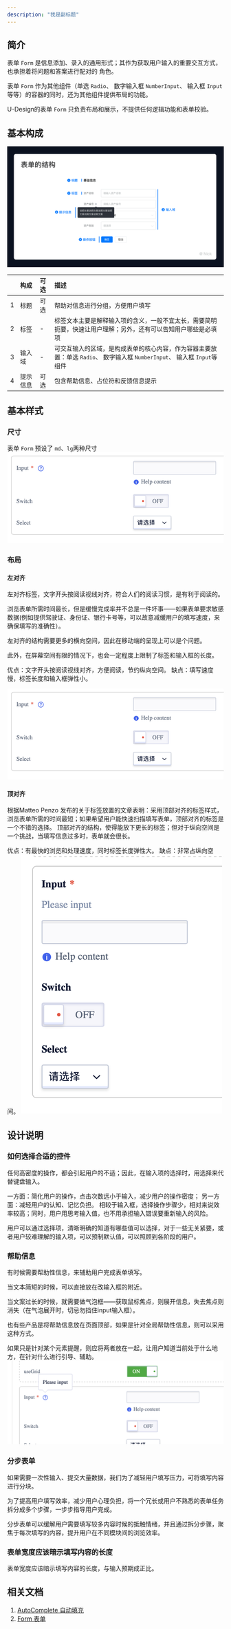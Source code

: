 ```yaml
---
description: "我是副标题"
---
```

<!--副标题具体写法见源代码模式-->

## 简介

表单 `Form` 是信息添加、录入的通用形式；其作为获取用户输入的重要交互方式，也承担着将问题和答案进行配对的 角色。

表单 `Form` 作为其他组件（单选 `Radio`、 数字输入框 `NumberInput`、 输入框 `Input`等等）的容器的同时，还为其他组件提供布局的功能。

U-Design的表单 `Form` 只负责布局和展示，不提供任何逻辑功能和表单校验。



## 基本构成

![3](../../../images/form/3.png)

|      | 构成  | 可选  |描述                            |
| :--: | :-----| :--- |:------------------------------ |
|  1   | 标题 | 可选 |帮助对信息进行分组，方便用户填写  |
|  2   | 标签| - |标签文本主要是解释输入项的含义，一般不宜太长，需要简明扼要，快速让用户理解；另外，还有可以告知用户哪些是必填项 |
|  3   | 输入域| - |可交互输入的区域，是构成表单的核心内容，作为容器主要放置：单选 `Radio`、 数字输入框 `NumberInput`、 输入框 `Input`等组件 |
|  4   | 提示信息| 可选 |包含帮助信息、占位符和反馈信息提示 |



## 基本样式


### 尺寸
表单 `Form` 预设了 `md`、`lg`两种尺寸
![1](../../../images/form/5.png)

### 布局

 
#### 左对齐
左对齐标签，文字开头按阅读视线对齐，符合人们的阅读习惯，是有利于阅读的。

浏览表单所需时间最长，但是缓慢完成率并不总是一件坏事——如果表单要求敏感数据(例如提供驾驶证、身份证、银行卡号等，可以故意减缓用户的填写速度，来确保填写的准确性）。

左对齐的结构需要更多的横向空间，因此在移动端的呈现上可以是个问题。

此外，在屏幕空间有限的情况下，也会一定程度上限制了标签和输入框的长度。

优点：文字开头按阅读视线对齐，方便阅读，节约纵向空间。
缺点：填写速度慢，标签长度和输入框弹性小。

![1](../../../images/form/5.png)

#### 顶对齐
根据Matteo Penzo 发布的关于标签放置的文章表明：采用顶部对齐的标签样式，浏览表单所需的时间最短；如果希望用户能快速扫描填写表单，顶部对齐的标签是一个不错的选择。
顶部对齐的结构，使得能放下更长的标签；但对于纵向空间是一个挑战，当填写信息过多时，表单就会很长。

优点：有最快的浏览和处理速度，同时标签长度弹性大。
缺点：非常占纵向空间。
![1](../../../images/form/6.png)





## 设计说明


### 如何选择合适的控件
任何高密度的操作，都会引起用户的不适；因此，在输入项的选择时，用选择来代替键盘输入。

一方面：简化用户的操作，点击次数远小于输入，减少用户的操作密度；
另一方面：减轻用户的认知、记忆负担。
相较于输入框，选择操作步骤少，相对来说效率较高；同时，用户用思考输入值，也不用承担输入错误要重新输入的风险。

用户可以通过选择项，清晰明确的知道有哪些值可以选择，对于一些无关紧要，或者用户较难理解的输入项，可以预制默认值，可以照顾到各阶段的用户。



### 帮助信息
有时候需要帮助性信息，来辅助用户完成表单填写。

当文本简短的时候，可以直接放在改输入框的附近。

当文案过长的时候，就需要做气泡框——获取鼠标焦点，则展开信息，失去焦点则消失（在气泡展开时，切忌勿挡住input输入框）。

也有些产品是将帮助信息放在页面顶部，如果是针对全局帮助性信息，则可以采用这种方式。

如果只是针对某个元素提醒，则应将两者放在一起，让用户知道当前处于什么地方，在针对什么进行引导、辅助。
![1](../../../images/form/4.png)



### 分步表单
如果需要一次性输入、提交大量数据，我们为了减轻用户填写压力，可将填写内容进行分块。

为了提高用户填写效率，减少用户心理负担，将一个冗长或用户不熟悉的表单任务拆分成多个步骤，一步步指导用户完成。

分步表单可以缓解用户需要填写较多内容时候的抵触情绪，并且通过拆分步骤，聚焦于每次填写的内容，提升用户在不同模块间的浏览效率。


### 表单宽度应该暗示填写内容的长度
表单宽度应该暗示填写内容的长度，与输入预期成正比。


## 相关文档

1. [AutoComplete 自动填充](http://10.179.234.214:8000/component/AutoComplete/)
2. [Form 表单](http://10.179.234.214:8000/component/Form/)
